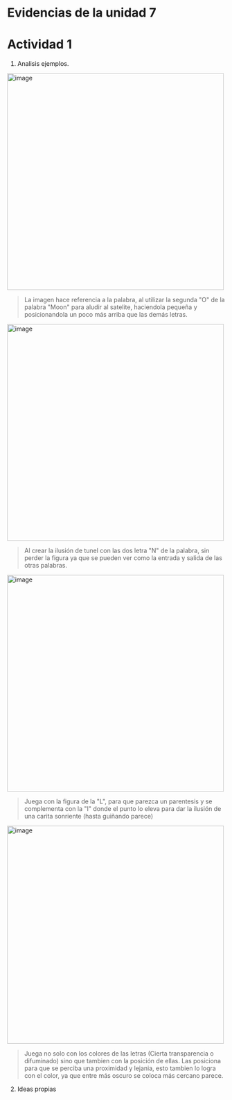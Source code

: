 # Evidencias de la unidad 7

# Actividad 1
1. Analisis ejemplos.
<img width="500" height="500" alt="image" src="https://github.com/user-attachments/assets/8c45d6e8-95bb-4e84-bfa7-03effacc7eca" />  


> La imagen hace referencia a la palabra, al utilizar la segunda "O" de la palabra "Moon" para aludir al satelite, haciendola pequeña y posicionandola un poco más arriba que las demás letras.
<img width="500" height="500" alt="image" src="https://github.com/user-attachments/assets/d4dd89e0-b23f-4491-a6fb-701bae0d4311" />


> Al crear la ilusión de tunel con las dos letra "N" de la palabra, sin perder la figura ya que se pueden ver como la entrada y salida de las otras palabras.
<img width="500" height="500" alt="image" src="https://github.com/user-attachments/assets/620ecbf3-5668-4028-8314-b9e9184d53d6" />


> Juega con la figura de la "L", para que parezca un parentesis y se complementa con la "I" donde el punto lo eleva para dar la ilusión de una carita sonriente (hasta guiñando parece)
<img width="500" height="503" alt="image" src="https://github.com/user-attachments/assets/5032d0c9-9b45-4e50-a61b-026ce59cab50" />


> Juega no solo con los colores de las letras (Cierta transparencia o difuminado) sino que tambien con la posición de ellas. Las posiciona para que se perciba una proximidad y lejania, esto tambien lo logra con el color, ya que entre más oscuro se coloca más cercano parece.


2. Ideas propias
